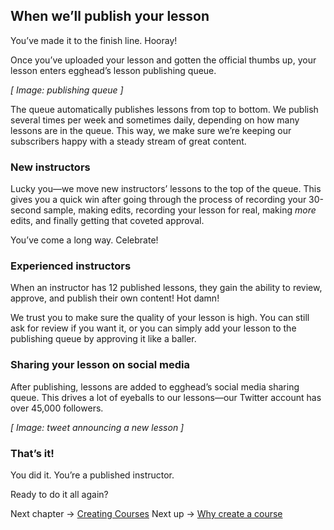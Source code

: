 ## When we’ll publish your lesson
You’ve made it to the finish line. Hooray!

Once you’ve uploaded your lesson and gotten the official thumbs up, your lesson enters egghead’s lesson publishing queue.

*[ Image: publishing queue ]*

The queue automatically publishes lessons from top to bottom. We publish several times per week and sometimes daily, depending on how many lessons are in the queue. This way, we make sure we’re keeping our subscribers happy with a steady stream of great content.


### New instructors

Lucky you—we move new instructors’ lessons to the top of the queue. This gives you a quick win after going through the process of recording your 30-second sample, making edits, recording your lesson for real, making *more* edits, and finally getting that coveted approval.

You’ve come a long way. Celebrate!


### Experienced instructors

When an instructor has 12 published lessons, they gain the ability to review, approve, and publish their own content! Hot damn!

We trust you to make sure the quality of your lesson is high. You can still ask for review if you want it, or you can simply add your lesson to the publishing queue by approving it like a baller.


### Sharing your lesson on social media

After publishing, lessons are added to egghead’s social media sharing queue. This drives a lot of eyeballs to our lessons—our Twitter account has over 45,000 followers.

*[ Image: tweet announcing a new lesson ]*


### That’s it!

You did it. You’re a published instructor.

Ready to do it all again?

Next chapter → [Creating Courses](https://paper.dropbox.com/folder/show/03-Creating-Courses-e.1gg8YzoPEhbTkrhvQwJ2zz3VfffmUAdE5S3JSeZuhI7wEA2BNaqR)
Next up -> [Why create a course](https://paper.dropbox.com/doc/01-Why-create-a-course-iZcSERF74YnnkF5oDYKrD)

